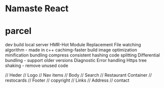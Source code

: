 # Namaste React

# parcel
dev build
local server
HMR-Hot Module Replacement
File watching algorithm - made in c++
cachimg-faster build
image optimization
minification
bundling
compress
consistent hashing
code splitting
Differential bundling - support older versions
Diagnostic
Error handling
Https
tree shaking - remove unused code

// Heder
    // Logo
    // Nav items 
  // Body
    // Search
    // Restaurant Container
    // restocards
  // Footer
      // copyright
      // Links
      // Address
      // contact